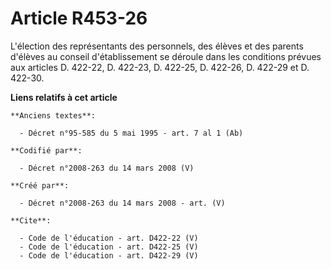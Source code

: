 # Article R453-26

L'élection des représentants des personnels, des élèves et des parents d'élèves au conseil d'établissement se déroule dans
les conditions prévues aux articles D. 422-22, D. 422-23, D. 422-25, D. 422-26, D. 422-29 et D. 422-30.

**Liens relatifs à cet article**

	**Anciens textes**:

	  - Décret n°95-585 du 5 mai 1995 - art. 7 al 1 (Ab)

	**Codifié par**:

	  - Décret n°2008-263 du 14 mars 2008 (V)

	**Créé par**:

	  - Décret n°2008-263 du 14 mars 2008 - art. (V)

	**Cite**:

	  - Code de l'éducation - art. D422-22 (V)
	  - Code de l'éducation - art. D422-25 (V)
	  - Code de l'éducation - art. D422-29 (V)
